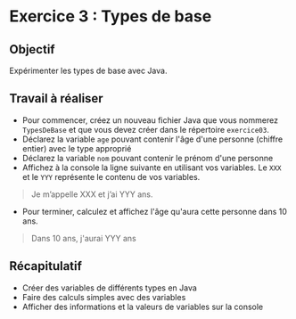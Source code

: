 # Exercice 3 : Types de base

## Objectif

Expérimenter les types de base avec Java.

## Travail à réaliser

- Pour commencer, créez un nouveau fichier Java que vous nommerez `TypesDeBase` et que vous devez créer dans le répertoire `exercice03`.
- Déclarez la variable `age` pouvant contenir l'âge d'une personne (chiffre entier) avec le type approprié
- Déclarez la variable `nom` pouvant contenir le prénom d'une personne
- Affichez à la console la ligne suivante en utilisant vos variables. Le `XXX` et le `YYY` représente le contenu de vos variables.
>Je m’appelle XXX et j’ai YYY ans. 

- Pour terminer, calculez et affichez l'âge qu'aura cette personne dans 10 ans.
>Dans 10 ans, j'aurai YYY ans

## Récapitulatif 
- Créer des variables de différents types en Java
- Faire des calculs simples avec des variables
- Afficher des informations et la valeurs de variables sur la console
